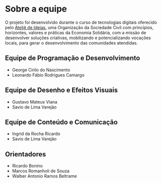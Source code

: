 # Sobre a equipe
O projeto foi desenvolvido durante o curso de tecnologias digitais oferecido pelo [Ateliê de Ideias](https://github.com/ateliedeideias), uma Organização da Sociedade Civil com princípios, horizontes, valores e práticas da Economia Solidária, com a missão de desenvolver soluções criativas, mobilizando e potencializando vocações locais, para gerar o desenvolvimento das comunidades atendidas.

## Equipe de Programação e Desenvolvimento
- George Cirilo do Nascimento
- Leonardo Fábio Rodrigues Camargo

## Equipe de Desenho e Efeitos Visuais
- Gustavo Mateus Viana
- Savio de Lima Varejão

## Equipe de Conteúdo e Comunicação
- Ingrid da Rocha Ricardo
- Savio de Lima Varejão

## Orientadores
- Ricardo Bonino
- Marcos Romanholi de Souza
- Walber Antonio Ramos Beltrame
